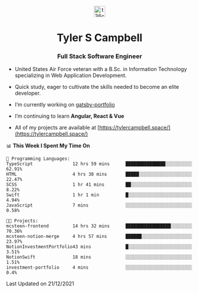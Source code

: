 <p align="center">
<a href="https://www.linkedin.com/in/t36campbell" target="blank"><img align="center" src="https://ik.imagekit.io/t36campbell/Portfolio/linkedin.png.original_m8bbGgPh6.png" alt="t36campbell" height="30" width="30" /></a>
</p>
<h1 align="center">Tyler S Campbell</h1>
<h3 align="center">Full Stack Software Engineer</h3>

* United States Air Force veteran with a B.Sc. in Information Technology specializing in Web Application Development. 

* Quick study, eager to cultivate the skills needed to become an elite developer.

* I’m currently working on [gatsby-portfolio](https://github.com/t36campbell/gatsby-portfolio)

* I’m continuing to learn **Angular, React & Vue**

* All of my projects are available at [https://tylercampbell.space/](https://tylercampbell.space/)

<!--START_SECTION:waka-->
📊 **This Week I Spent My Time On** 

```text
💬 Programming Languages: 
TypeScript               12 hrs 59 mins      ███████████████░░░░░░░░░░   62.91% 
HTML                     4 hrs 38 mins       █████░░░░░░░░░░░░░░░░░░░░   22.47% 
SCSS                     1 hr 41 mins        ██░░░░░░░░░░░░░░░░░░░░░░░   8.22% 
Swift                    1 hr 1 min          █░░░░░░░░░░░░░░░░░░░░░░░░   4.94% 
JavaScript               7 mins              ░░░░░░░░░░░░░░░░░░░░░░░░░   0.58%

🐱‍💻 Projects: 
mcsteen-frontend         14 hrs 32 mins      █████████████████░░░░░░░░   70.36% 
mcsteen-notion-merge     4 hrs 57 mins       ██████░░░░░░░░░░░░░░░░░░░   23.97% 
NotionInvestmentPortfolio43 mins             █░░░░░░░░░░░░░░░░░░░░░░░░   3.51% 
NotionSwift              18 mins             ░░░░░░░░░░░░░░░░░░░░░░░░░   1.51% 
investment-portfolio     4 mins              ░░░░░░░░░░░░░░░░░░░░░░░░░   0.4%

```


 Last Updated on 21/12/2021
<!--END_SECTION:waka-->
